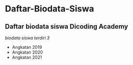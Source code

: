 Daftar-Biodata-Siswa
==
Daftar biodata siswa Dicoding Academy
--
*biodata siswa terdiri 3*
- Angkatan 2019
- Angkatan 2020
- Angkatan 2021

